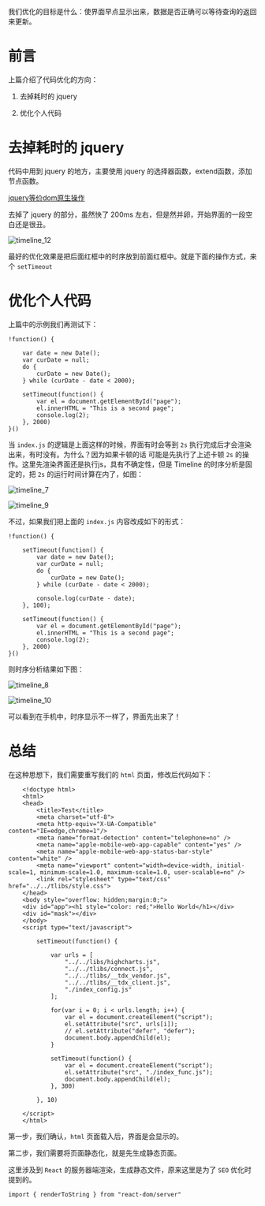 我们优化的目标是什么：使界面早点显示出来，数据是否正确可以等待查询的返回来更新。

# 前言

上篇介绍了代码优化的方向：

1. 去掉耗时的 jquery

2. 优化个人代码

# 去掉耗时的 jquery

代码中用到 jquery 的地方，主要使用 jquery 的选择器函数，extend函数，添加节点函数。

[jquery等价dom原生操作](./20160603_1.md)

去掉了 jquery 的部分，虽然快了 200ms 左右，但是然并卵，开始界面的一段空白还是很丑。

![timeline_12](./res/timeline_12.png) 

最好的优化效果是把后面红框中的时序放到前面红框中。就是下面的操作方式，来个 `setTimeout`

# 优化个人代码

上篇中的示例我们再测试下：

	!function() {

		var date = new Date();
		var curDate = null;
		do {
			curDate = new Date();
		} while (curDate - date < 2000);

		setTimeout(function() {
			var el = document.getElementById("page");
			el.innerHTML = "This is a second page";
			console.log(2);
		}, 2000)
	}()

当 `index.js` 的逻辑是上面这样的时候，界面有时会等到 `2s` 执行完成后才会渲染出来，有时没有。为什么？因为如果卡顿的话
可能是先执行了上述卡顿 `2s` 的操作。这里先渲染界面还是执行js，具有不确定性，但是 Timeline 的时序分析是固定的，把 `2s`
的运行时间计算在内了，如图：

![timeline_7](./res/timeline_7.png)

![timeline_9](./res/timeline_9.jpg) 

不过，如果我们把上面的 `index.js` 内容改成如下的形式：

	!function() {

		setTimeout(function() {
			var date = new Date();
			var curDate = null;
			do {
				curDate = new Date();
			} while (curDate - date < 2000);

			console.log(curDate - date);
		}, 100);

		setTimeout(function() {
			var el = document.getElementById("page");
			el.innerHTML = "This is a second page";
			console.log(2);
		}, 2000)
	}()	

则时序分析结果如下图：

![timeline_8](./res/timeline_8.png) 

![timeline_10](./res/timeline_10.jpg) 

可以看到在手机中，时序显示不一样了，界面先出来了！

# 总结

在这种思想下，我们需要重写我们的 `html` 页面，修改后代码如下：

		<!doctype html>
		<html>
		<head>
			<title>Test</title>
			<meta charset="utf-8">
			<meta http-equiv="X-UA-Compatible" content="IE=edge,chrome=1"/>
			<meta name="format-detection" content="telephone=no" />
			<meta name="apple-mobile-web-app-capable" content="yes" />
			<meta name="apple-mobile-web-app-status-bar-style" content="white" />
			<meta name="viewport" content="width=device-width, initial-scale=1, minimum-scale=1.0, maximum-scale=1.0, user-scalable=no" />
			<link rel="stylesheet" type="text/css" href="../../tlibs/style.css">
		</head>
		<body style="overflow: hidden;margin:0;">
		<div id="app"><h1 style="color: red;">Hello World</h1></div>
		<div id="mask"></div>
		</body>
		<script type="text/javascript">
			
			setTimeout(function() {

				var urls = [
					"../../libs/highcharts.js",
					"../../tlibs/connect.js",
					"../../tlibs/__tdx_vendor.js",
					"../../tlibs/__tdx_client.js",
					"./index_config.js"
				];

				for(var i = 0; i < urls.length; i++) {
					var el = document.createElement("script");
					el.setAttribute("src", urls[i]);
					// el.setAttribute("defer", "defer");
					document.body.appendChild(el);
				}

				setTimeout(function() {
					var el = document.createElement("script");
					el.setAttribute("src", "./index_func.js");
					document.body.appendChild(el);	
				}, 300)

			}, 10)

		</script>
		</html>

第一步，我们确认，`html` 页面载入后，界面是会显示的。

第二步，我们需要将页面静态化，就是先生成静态页面。

这里涉及到 `React` 的服务器端渲染，生成静态文件，原来这里是为了 `SEO` 优化时提到的。

	import { renderToString } from "react-dom/server"